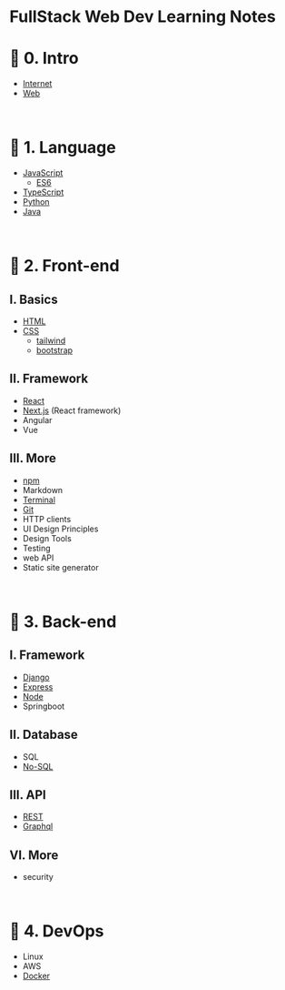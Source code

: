 # FullStack Web Dev Learning Notes

# 🌷 0. Intro

- [Internet](/0.%20Intro/Internet.md)
- [Web](/0.%20Intro/Web.md)

<br>

# 🌷 1. Language

- [JavaScript](/1.%20Language/JavaScript.md)
  - [ES6](/1.%20Language/ES6.md)
- [TypeScript](/1.%20Language/TypeScript.md)
- [Python](/1.%20Language/Python.md)
- [Java](/1.%20Language/Java.md)

<br>

# 🌷 2. Front-end

## I. Basics

- [HTML](/2.%20Front-end/HTML.md)
- [CSS](/2.%20Front-end/CSS.md)
  - [tailwind](/2.%20Front-end/tailwind.md)
  - [bootstrap](/2.%20Front-end/bootstrap.md)

## II. Framework

- [React](/2.%20Front-end/React.md)
- [Next.js](/2.%20Front-end/Nextjs.md) (React framework)
- Angular
- Vue

## III. More

- [npm](/2.%20Front-end/npm.md)
- Markdown
- [Terminal](/2.%20Front-end/terminal.md)
- [Git](/2.%20Front-end/git.md)
- HTTP clients
- UI Design Principles
- Design Tools
- Testing
- web API
- Static site generator

<br>

# 🌷 3. Back-end

## I. Framework

- [Django](/3.%20Back-end/Django.md)
- [Express](/3.%20Back-end/Express.md)
- [Node](/3.%20Back-end/Node.md)
- Springboot

## II. Database

- SQL
- [No-SQL](/3.%20Back-end/no-sql.md)

## III. API

- [REST](/3.%20Back-end/REST.md)
- [Graphql](/3.%20Back-end/Graphql.md)

## VI. More

- security

<br>

# 🌷 4. DevOps

- Linux
- AWS
- [Docker](/4.%20DevOps/Docker.md)

<br>
